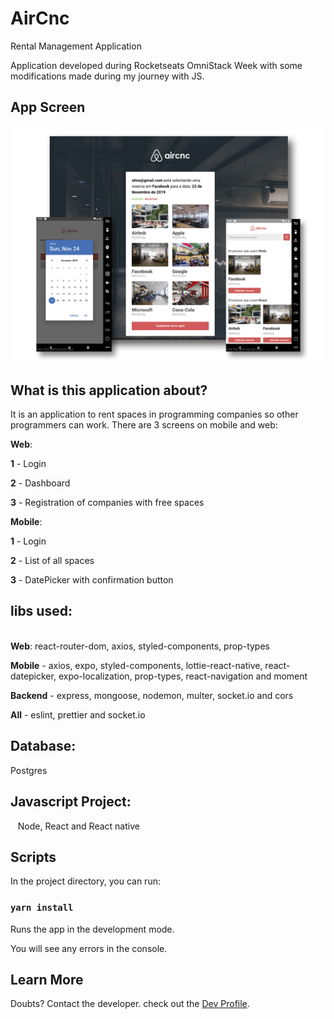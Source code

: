 # AirCnc

Rental Management Application

Application developed during Rocketseats OmniStack Week with some modifications made during my journey with JS.


## App Screen
 
 <p align="center">
  <img alt="GitHub language count" src="https://github.com/keepact/AirCnC/blob/master/app-screen.jpg">
 </p>
 
## What is this application about?

It is an application to rent spaces in programming companies so other programmers can work. There are 3 screens on mobile and web: 

<strong>Web</strong>:

<strong>1</strong> - Login

<strong>2</strong> - Dashboard

<strong>3</strong> - Registration of companies with free spaces 

<strong>Mobile</strong>:

<strong>1</strong> - Login

<strong>2</strong> - List of all spaces

<strong>3</strong> - DatePicker with confirmation button


## libs used:
    
<strong>Web</strong>: react-router-dom, axios, styled-components, prop-types

<strong>Mobile</strong> - axios, expo, styled-components, lottie-react-native, react-datepicker, expo-localization, prop-types, react-navigation and moment

<strong>Backend</strong> - express, mongoose, nodemon, multer, socket.io and cors

<strong>All</strong> - eslint, prettier and socket.io
  
  
  
## Database:

 Postgres
 
## Javascript Project:
 
 Node, React and React native

## Scripts

In the project directory, you can run:

### `yarn install`

Runs the app in the development mode.<br />

You will see any errors in the console.

## Learn More

Doubts? Contact the developer. check out the [Dev Profile](https://github.com/keepact).<br />

